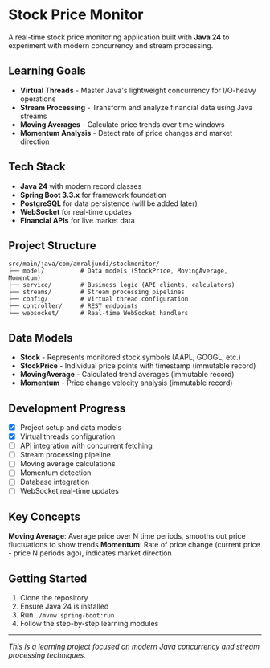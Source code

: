 # Stock Price Monitor

A real-time stock price monitoring application built with **Java 24** to experiment with modern concurrency and stream processing.

## Learning Goals

- **Virtual Threads** - Master Java's lightweight concurrency for I/O-heavy operations
- **Stream Processing** - Transform and analyze financial data using Java streams
- **Moving Averages** - Calculate price trends over time windows
- **Momentum Analysis** - Detect rate of price changes and market direction

## Tech Stack

- **Java 24** with modern record classes
- **Spring Boot 3.3.x** for framework foundation
- **PostgreSQL** for data persistence (will be added later)
- **WebSocket** for real-time updates
- **Financial APIs** for live market data

## Project Structure

```
src/main/java/com/amraljundi/stockmonitor/
├── model/          # Data models (StockPrice, MovingAverage, Momentum)
├── service/        # Business logic (API clients, calculators)
├── streams/        # Stream processing pipelines
├── config/         # Virtual thread configuration
├── controller/     # REST endpoints
└── websocket/      # Real-time WebSocket handlers
```

## Data Models

- **Stock** - Represents monitored stock symbols (AAPL, GOOGL, etc.)
- **StockPrice** - Individual price points with timestamp (immutable record)
- **MovingAverage** - Calculated trend averages (immutable record)
- **Momentum** - Price change velocity analysis (immutable record)

## Development Progress

- [x] Project setup and data models
- [x] Virtual threads configuration
- [ ] API integration with concurrent fetching
- [ ] Stream processing pipeline
- [ ] Moving average calculations
- [ ] Momentum detection
- [ ] Database integration
- [ ] WebSocket real-time updates

## Key Concepts

**Moving Average**: Average price over N time periods, smooths out price fluctuations to show trends
**Momentum**: Rate of price change (current price - price N periods ago), indicates market direction

## Getting Started

1. Clone the repository
2. Ensure Java 24 is installed
3. Run `./mvnw spring-boot:run`
4. Follow the step-by-step learning modules

---

*This is a learning project focused on modern Java concurrency and stream processing techniques.*
